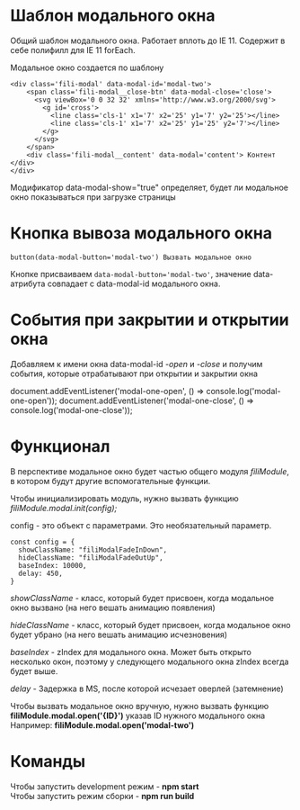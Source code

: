 # Шаблон модального окна
Общий шаблон модального окна. Работает вплоть до IE 11.
Содержит в себе полифилл для IE 11 forEach.

Модальное окно создается по шаблону  

```
<div class='fili-modal' data-modal-id='modal-two'>  
    <span class='fili-modal__close-btn' data-modal-close='close'>
      <svg viewBox='0 0 32 32' xmlns='http://www.w3.org/2000/svg'>
        <g id='cross'>
          <line class='cls-1' x1='7' x2='25' y1='7' y2='25'></line>
          <line class='cls-1' x1='7' x2='25' y1='25' y2='7'></line>
        </g>
      </svg>
    </span>  
    <div class='fili-modal__content' data-modal='content'> Контент </div>  
</div>  
```
      
Модификатор data-modal-show="true" определяет, будет ли модальное окно показываться при загрузке страницы

# Кнопка вывоза модального окна
`button(data-modal-button='modal-two') Вызвать модальное окно`

Кнопке присваиваем `data-modal-button='modal-two'`, значение data-атрибута совпадает с data-modal-id модального окна.

# События при закрытии и открытии окна
Добавляем к имени окна data-modal-id *-open* и *-close* и получим события, которые отрабатывают
при открытии и закрытии окна

document.addEventListener('modal-one-open', () => console.log('modal-one-open'));
document.addEventListener('modal-one-close', () => console.log('modal-one-close'));

# Функционал
В перспективе модальное окно будет частью общего модуля *filiModule*, в котором будут другие вспомогательные функции.

Чтобы инициализировать модуль, нужно вызвать функцию
*filiModule.modal.init(config);*

config - это объект с параметрами. Это необязательный параметр.
```
const config = {
  showClassName: "filiModalFadeInDown",
  hideClassName: "filiModalFadeOutUp",
  baseIndex: 10000,
  delay: 450,
}
```
*showClassName* - класс, который будет присвоен, когда модальное окно вызвано (на него вешать анимацию появления)

*hideClassName* - класс, который будет присвоен, когда модальное окно будет убрано (на него вешать анимацию исчезновения)

*baseIndex* - zIndex для модального окна. Может быть открыто несколько окон, поэтому у следующего модального окна zIndex всегда будет выше.

*delay* - Задержка в MS, после которой исчезает оверлей (затемнение)

Чтобы вызвать модальное окно вручную, нужно вызвать функцию **filiModule.modal.open('{ID}')** указав ID нужного модального окна
Например: **filiModule.modal.open('modal-two')**


# Команды
Чтобы запустить development режим - **npm start**  
Чтобы запустить режим сборки - **npm run build**
